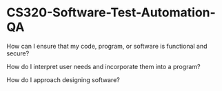 # CS320-Software-Test-Automation-QA

How can I ensure that my code, program, or software is functional and secure?



How do I interpret user needs and incorporate them into a program?



How do I approach designing software?


